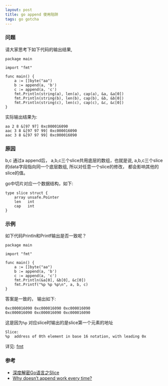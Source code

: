 ```yaml
---
layout: post
title: go append 使用陷阱
tags: go gotcha
---
```


### 问题
请大家思考下如下代码的输出结果,

```
package main

import "fmt"

func main() {
	a := []byte("aa")
	b := append(a, 'b')
	c := append(a, 'c')
	fmt.Println(string(a), len(a), cap(a), &a, &a[0])
	fmt.Println(string(b), len(b), cap(b), &b, &b[0])
	fmt.Println(string(c), len(c), cap(c), &c, &c[0])
}
```
实际输出结果为:

```
aa 2 8 &[97 97] 0xc000016090
aac 3 8 &[97 97 99] 0xc000016090
aac 3 8 &[97 97 99] 0xc000016090
```
### 原因

b,c 通过a append后， a,b,c三个slice共用底层的数组，也就是说,
a,b,c三个slice的data字段指向同一个底层数组,
所以对任意一个slice的修改， 都会影响其他的slice的值。

go中切片对应一个数据结构，如下:

```
type slice struct {
    array unsafe.Pointer
    len   int
    cap   int
}
```
### 示例
如下代码Println和Printf输出是否一致呢？
```
package main

import "fmt"

func main() {
	a := []byte("aa")
	b := append(a, 'b')
	c := append(a, 'c')
	fmt.Println(&a[0], &b[0], &c[0])
	fmt.Printf("%p %p %p\n", a, b, c)
}
```

答案是一致的， 输出如下:

```
0xc000016090 0xc000016090 0xc000016090
0xc000016090 0xc000016090 0xc000016090
```

这是因为`%p` 对应slice时输出的是slice第一个元素的地址
```
Slice:
%p	address of 0th element in base 16 notation, with leading 0x
```
详见: [fmt](https://golang.org/pkg/fmt/)



### 参考
* [深度解密Go语言之Slice](https://studygolang.com/articles/19469)
* [Why doesn’t append work every time?](https://yourbasic.org/golang/gotcha-append/)




